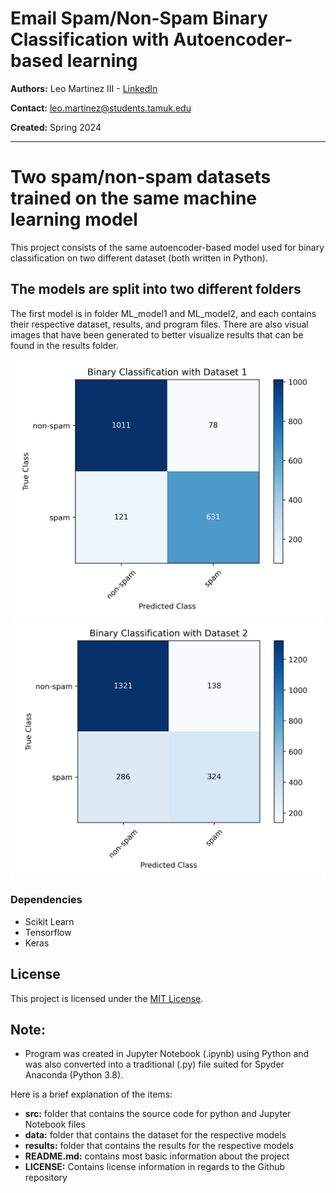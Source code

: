 # Email Spam/Non-Spam Binary Classification with Autoencoder-based learning

**Authors:** Leo Martinez III - [LinkedIn](https://www.linkedin.com/in/leo-martinez-iii/)

**Contact:** [leo.martinez@students.tamuk.edu](mailto:leo.martinez@students.tamuk.edu)

**Created:** Spring 2024

---

# Two spam/non-spam datasets trained on the same machine learning model

This project consists of the same autoencoder-based model used for binary classification on two different dataset (both written in Python).

## The models are split into two different folders

The first model is in folder ML_model1 and ML_model2, and each contains their respective dataset, results, and program files.
There are also visual images that have been generated to better visualize results that can be found in the results folder.


![Heatmap for Dataset1](ML_model1/results/model1_heatmap.png)
![Heatmap for Dataset2](ML_model2/results/model2_heatmap.png)

### Dependencies

- Scikit Learn
- Tensorflow
- Keras
  
## License

This project is licensed under the [MIT License](LICENSE).

## Note:

- Program was created in Jupyter Notebook (.ipynb) using Python and was also converted into a traditional (.py) file suited for Spyder Anaconda (Python 3.8).

Here is a brief explanation of the items:
- **src:** folder that contains the source code for python and Jupyter Notebook files
- **data:** folder that contains the dataset for the respective models
- **results:** folder that contains the results for the respective models
- **README.md:** contains most basic information about the project
- **LICENSE:** Contains license information in regards to the Github repository
